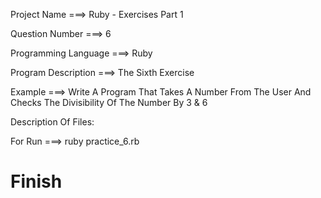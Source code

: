 Project Name ===> Ruby - Exercises Part 1

Question Number ===> 6

Programming Language ===> Ruby

Program Description ===> The Sixth Exercise

Example ===> Write A Program That Takes A Number From The User And Checks The Divisibility Of The Number By 3 & 6

Description Of Files:

For Run ===> ruby practice_6.rb

# Finish
